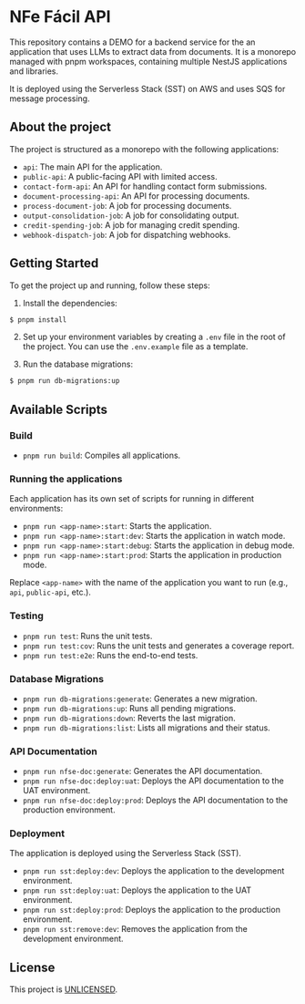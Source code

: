 # NFe Fácil API

This repository contains a DEMO for a backend service for the an application that uses LLMs to extract data from documents. It is a monorepo managed with pnpm workspaces, containing multiple NestJS applications and libraries.

It is deployed using the Serverless Stack (SST) on AWS and uses SQS for message processing.

## About the project

The project is structured as a monorepo with the following applications:

- `api`: The main API for the application.
- `public-api`: A public-facing API with limited access.
- `contact-form-api`: An API for handling contact form submissions.
- `document-processing-api`: An API for processing documents.
- `process-document-job`: A job for processing documents.
- `output-consolidation-job`: A job for consolidating output.
- `credit-spending-job`: A job for managing credit spending.
- `webhook-dispatch-job`: A job for dispatching webhooks.

## Getting Started

To get the project up and running, follow these steps:

1.  Install the dependencies:

```bash
$ pnpm install
```

2.  Set up your environment variables by creating a `.env` file in the root of the project. You can use the `.env.example` file as a template.

3.  Run the database migrations:

```bash
$ pnpm run db-migrations:up
```

## Available Scripts

### Build

- `pnpm run build`: Compiles all applications.

### Running the applications

Each application has its own set of scripts for running in different environments:

- `pnpm run <app-name>:start`: Starts the application.
- `pnpm run <app-name>:start:dev`: Starts the application in watch mode.
- `pnpm run <app-name>:start:debug`: Starts the application in debug mode.
- `pnpm run <app-name>:start:prod`: Starts the application in production mode.

Replace `<app-name>` with the name of the application you want to run (e.g., `api`, `public-api`, etc.).

### Testing

- `pnpm run test`: Runs the unit tests.
- `pnpm run test:cov`: Runs the unit tests and generates a coverage report.
- `pnpm run test:e2e`: Runs the end-to-end tests.

### Database Migrations

- `pnpm run db-migrations:generate`: Generates a new migration.
- `pnpm run db-migrations:up`: Runs all pending migrations.
- `pnpm run db-migrations:down`: Reverts the last migration.
- `pnpm run db-migrations:list`: Lists all migrations and their status.

### API Documentation

- `pnpm run nfse-doc:generate`: Generates the API documentation.
- `pnpm run nfse-doc:deploy:uat`: Deploys the API documentation to the UAT environment.
- `pnpm run nfse-doc:deploy:prod`: Deploys the API documentation to the production environment.

### Deployment

The application is deployed using the Serverless Stack (SST).

- `pnpm run sst:deploy:dev`: Deploys the application to the development environment.
- `pnpm run sst:deploy:uat`: Deploys the application to the UAT environment.
- `pnpm run sst:deploy:prod`: Deploys the application to the production environment.
- `pnpm run sst:remove:dev`: Removes the application from the development environment.

## License

This project is [UNLICENSED](./LICENSE).
